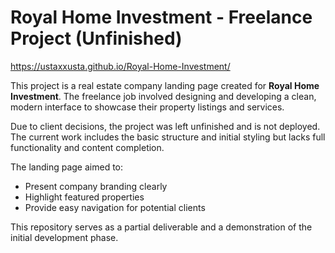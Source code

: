 # Royal Home Investment - Freelance Project (Unfinished)
https://ustaxxusta.github.io/Royal-Home-Investment/

This project is a real estate company landing page created for **Royal Home Investment**. The freelance job involved designing and developing a clean, modern interface to showcase their property listings and services.

Due to client decisions, the project was left unfinished and is not deployed. The current work includes the basic structure and initial styling but lacks full functionality and content completion.

The landing page aimed to:
- Present company branding clearly
- Highlight featured properties
- Provide easy navigation for potential clients

This repository serves as a partial deliverable and a demonstration of the initial development phase.
